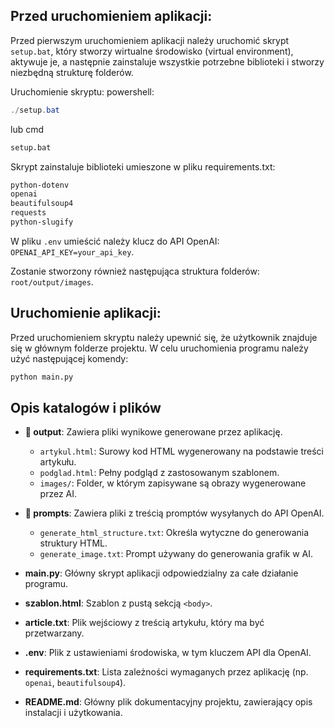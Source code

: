 ## Przed uruchomieniem aplikacji:  

Przed pierwszym uruchomieniem aplikacji należy uruchomić skrypt `setup.bat`, który stworzy wirtualne środowisko (virtual environment), aktywuje je, a następnie zainstaluje wszystkie potrzebne biblioteki i stworzy niezbędną strukturę folderów.

Uruchomienie skryptu:
powershell: 
```powershell
./setup.bat
```
lub cmd
```cmd
setup.bat
```
Skrypt zainstaluje biblioteki umieszone w pliku requirements.txt:
```powershell
python-dotenv
openai
beautifulsoup4
requests
python-slugify
```
W pliku `.env` umieścić należy klucz do API OpenAI: `OPENAI_API_KEY=your_api_key`.

Zostanie stworzony również następująca struktura folderów: `root/output/images`.

## Uruchomienie aplikacji:
Przed uruchomieniem skryptu należy upewnić się, że użytkownik znajduje się w głównym folderze projektu.
W celu uruchomienia programu należy użyć następującej komendy:
```python
python main.py
```

## Opis katalogów i plików

- **📂 output**: Zawiera pliki wynikowe generowane przez aplikację.
  - `artykul.html`: Surowy kod HTML wygenerowany na podstawie treści artykułu.
  - `podglad.html`: Pełny podgląd z zastosowanym szablonem.
  - `images/`: Folder, w którym zapisywane są obrazy wygenerowane przez AI.

- **📂 prompts**: Zawiera pliki z treścią promptów wysyłanych do API OpenAI.
  - `generate_html_structure.txt`: Określa wytyczne do generowania struktury HTML.
  - `generate_image.txt`: Prompt używany do generowania grafik w AI.

- **main.py**: Główny skrypt aplikacji odpowiedzialny za całe działanie programu.

- **szablon.html**: Szablon z pustą sekcją `<body>`.

- **article.txt**: Plik wejściowy z treścią artykułu, który ma być przetwarzany.

- **.env**: Plik z ustawieniami środowiska, w tym kluczem API dla OpenAI.

- **requirements.txt**: Lista zależności wymaganych przez aplikację (np. `openai`, `beautifulsoup4`).

- **README.md**: Główny plik dokumentacyjny projektu, zawierający opis instalacji i użytkowania.
